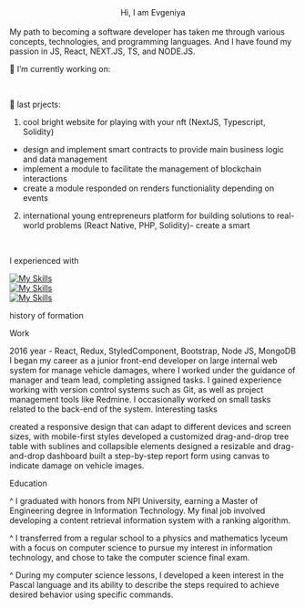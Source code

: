 <div align="center">Hi, I am Evgeniya</div>
<br/>
My path to becoming a software developer has taken me through various concepts, technologies, and programming languages. And I have found my passion in JS, React, NEXT.JS, TS, and NODE.JS.


🔭 I’m currently working on:


<br/>

🔭 last prjects:
1) cool bright website for playing with your nft (NextJS, Typescript, Solidity)
- design and implement smart contracts to provide main business logic and data management
- implement a module to facilitate the management of blockchain interactions
- create a module responded on renders functioniality depending on events

2) international young entrepreneurs platform for building solutions to real-world problems (React Native, PHP, Solidity)- create a smart 

<!-- 🌱 I’m currently learning -->
<br/>

I experienced with

[![My Skills](https://skillicons.dev/icons?i=html,css,scss,js,ts)](https://skillicons.dev)
</br>
[![My Skills](https://skillicons.dev/icons?i=react,redux,reactnative,next)](https://skillicons.dev)
</br>
[![My Skills](https://skillicons.dev/icons?i=solidity)](https://skillicons.dev)
</br>


history of formation

  Work

 2016 year - React, Redux, StyledComponent, Bootstrap, Node JS, MongoDB
I began my career as a junior front-end developer on large internal web system for manage vehicle damages, where I worked under the guidance of manager and team lead, completing assigned tasks.
I gained experience working with version control systems such as Git, as well as project management tools like Redmine. I occasionally worked on small tasks related to the back-end of the system.
Interesting tasks

created a responsive design that can adapt to different devices and screen sizes, with mobile-first styles
developed a customized drag-and-drop tree table with sublines and collapsible elements
designed a resizable and drag-and-drop dashboard
built a step-by-step report form using canvas to indicate damage on vehicle images.
  
  Education

^
I graduated with honors from NPI University, earning a Master of Engineering degree in Information Technology. My final job involved developing a content retrieval information system with a ranking algorithm.

^
I transferred from a regular school to a physics and mathematics lyceum with a focus on computer science to pursue my interest in information technology, and chose to take the computer science final exam.

^
During my computer science lessons, I developed a keen interest in the Pascal language and its ability to describe the steps required to achieve desired behavior using specific commands.
